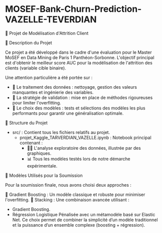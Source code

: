 # MOSEF-Bank-Churn-Prediction-VAZELLE-TEVERDIAN

🎯 Projet de Modélisation d'Attrition Client

📝 Description du Projet

Ce projet a été développé dans le cadre d'une évaluation pour le Master MoSEF en Data Mining de Paris 1 Panthéon-Sorbonne. L'objectif principal est d'obtenir le meilleur score AUC pour la modélisation de l'attrition des clients (variable cible binaire).

Une attention particulière a été portée sur :

- 🧹 Le traitement des données : nettoyage, gestion des valeurs manquantes et ingénierie des variables.
- 🧪 La stratégie de validation : mise en place de méthodes rigoureuses pour limiter l'overfitting.
- 🤖 Le choix des modèles : tests et sélections des modèles les plus performants pour garantir une généralisation optimale.

📂 Structure du Projet

- src/ : Contient tous les fichiers relatifs au projet.
  - projet_Kaggle_TARVERDIAN_VAZELLE.ipynb : Notebook principal contenant :
    - 🕵️‍♀️ L'analyse exploratoire des données, illustrée par des graphiques.
    - 📊 Tous les modèles testés lors de notre démarche expérimentale.

🚀 Modèles Utilisés pour la Soumission

Pour la soumission finale, nous avons choisi deux approches :

🌱 Gradient Boosting : Un modèle classique et robuste pour minimiser l'overfitting.
🥇 Stacking : Une combinaison avancée utilisant :
- Gradient Boosting.
- Régression Logistique Pénalisée avec un métamodèle basé sur Elastic Net.
Ce choix permet de combiner la simplicité d’un modèle traditionnel et la puissance d’un ensemble complexe (boosting + régression).



